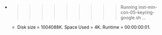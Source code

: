 * >>>>>>>>> Running inst-min-con-05-keyring-google.sh ...
  * Disk size = 1004088K. Space Used = 4K. Runtime = 00:00:00:01.
